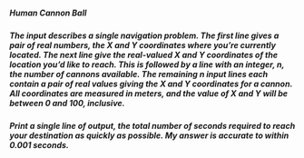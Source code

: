 ##### Human Cannon Ball

##### The input describes a single navigation problem. The first line gives a pair of real numbers, the X and Y coordinates where you’re currently located. The next line give the real-valued X and Y coordinates of the location you’d like to reach. This is followed by a line with an integer, n, the number of cannons available. The remaining n input lines each contain a pair of real values giving the X and Y coordinates for a cannon. All coordinates are measured in meters, and the value of X and Y will be between 0 and 100, inclusive.

##### Print a single line of output, the total number of seconds required to reach your destination as quickly as possible. My answer is accurate to within 0.001 seconds.
